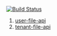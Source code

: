 [![Build Status](https://www.travis-ci.org/ccnuyan/starcedu_disk.svg?branch=master)](https://www.travis-ci.org/ccnuyan/starcedu_disk)

1. [user-file-api](./src/api/test/01.user-file-api.md)  
2. [tenant-file-api](./src/api/test/02.tenant-api.md)